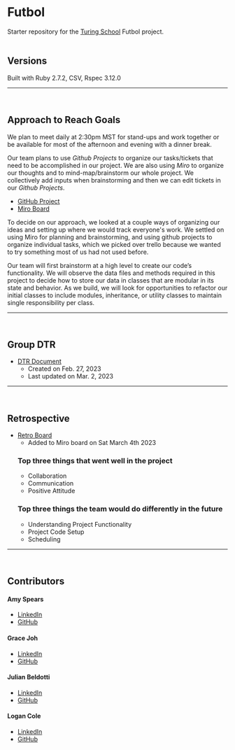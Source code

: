 # Futbol

Starter repository for the [Turing School](https://turing.io/) Futbol project.<br/>
<br/>

## Versions

Built with Ruby 2.7.2, CSV, Rspec 3.12.0
<br/>
___
<br/>

## Approach to Reach Goals
We plan to meet daily at 2:30pm MST for stand-ups and work together or be available for most of the afternoon and evening with a dinner break.

Our team plans to use _Github Projects_ to organize our tasks/tickets that need to be accomplished in our project. We are also using _Miro_ to organize our thoughts and to mind-map/brainstorm our whole project.  We collectively add inputs when brainstorming and then we can edit tickets in our _Github Projects_. 
- [GitHub Project](https://github.com/users/grace-joh/projects/3)
- [Miro Board](https://miro.com/app/board/uXjVPiopTmI=/)

To decide on our approach, we looked at a couple ways of organizing our ideas and setting up where we would track everyone's work. We settled on using Miro for planning and brainstorming, and using github projects to organize individual tasks, which we picked over trello because we wanted to try something most of us had not used before.

Our team will first brainstorm at a high level to create our code’s functionality. We will observe the data files and methods required in this project to decide how to store our data in classes that are modular in its state and behavior. As we build, we will look for opportunities to refactor our initial classes to include modules, inheritance, or utility classes to maintain single responsibility per class.

---
<br/>

## Group DTR

- [DTR Document](https://docs.google.com/document/d/1Nqv1R2Ognb3WXtzAy6NgxfQZs2xR7j-oHdXkRTyv0K4/edit?usp=sharing)
  - Created on Feb. 27, 2023
  - Last updated on Mar. 2, 2023

---
<br/>

## Retrospective
- [Retro Board](https://miro.com/app/board/uXjVPiopTmI=/)
  - Added to Miro board on Sat March 4th 2023 
  ### **Top three things that went well in the project**
    - Collaboration
    - Communication
    - Positive Attitude
  ### **Top three things the team would do differently in the future**
    - Understanding Project Functionality
    - Project Code Setup 
    - Scheduling

---
<br/>

## Contributors

#### Amy Spears
- [LinkedIn](https://www.linkedin.com/in/amy-marie-spears-900997105/)
- [GitHub](https://github.com/amspears007)
#### Grace Joh
- [LinkedIn](http://www.linkedin.com/in/graceehjoh)
- [GitHub](https://github.com/grace-joh)
#### Julian Beldotti
- [LinkedIn](https://www.linkedin.com/in/julian-beldotti-1a427824/)
- [GitHub](https://github.com/JCBeldo)
#### Logan Cole
- [LinkedIn](https://www.linkedin.com/in/logan-cole-ab2179188/)
- [GitHub](https://github.com/exasperlnc)



